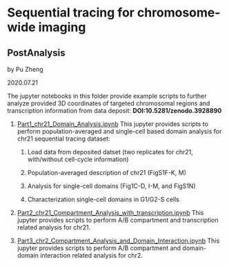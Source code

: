# Sequential tracing for chromosome-wide imaging

## PostAnalysis

by Pu Zheng

2020.07.21

The jupyter notebooks in this folder provide example scripts to further analyze provided 3D coordinates of targeted chromosomal regions and transcription information from data deposit: **DOI:10.5281/zenodo.3928890**

1. [Part1_chr21_Domain_Analysis.ipynb](https://github.com/ZhuangLab/Chromatin_Analysis_2020_cell/blob/master/sequential_tracing/PostAnalysis/Part1_chr21_Domain_Analysis.ipynb)
    This jupyter provides scripts to perform population-averaged and single-cell based domain analysis for chr21 sequential tracing dataset:

    1. Load data from deposited datset (two replicates for chr21, with/without cell-cycle information)

    2. Population-averaged description of chr21 (FigS1F-K, M)

    3. Analysis for single-cell domains (Fig1C-D, I-M, and FigS1N)

    4. Characterization single-cell domains in G1/G2-S cells

2. [Part2_chr21_Compartment_Analysis_with_transcription.ipynb](https://github.com/ZhuangLab/Chromatin_Analysis_2020_cell/blob/master/sequential_tracing/PostAnalysis/Part2_chr21_Compartment_Analysis_with_transcription.ipynb)
    This jupyter provides scripts to perform A/B compartment and transcription related analysis for chr21.

3. [Part3_chr2_Compartment_Analysis_and_Domain_Interaction.ipynb](https://github.com/ZhuangLab/Chromatin_Analysis_2020_cell/blob/master/sequential_tracing/PostAnalysis/Part3_chr2_Compartment_Analysis_and_Domain_Interaction.ipynb)
    This jupyter provides scripts to perform A/B compartment and domain-domain interaction related analysis for chr2.



